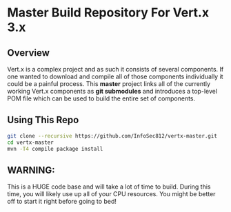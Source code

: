 # Master Build Repository For Vert.x 3.x

## Overview

Vert.x is a complex project and as such it consists of several
components. If one wanted to download and compile all of those
components individually it could be a painful process. This
__master__ project links all of the currently working Vert.x
components as __git submodules__ and introduces a top-level 
POM file which can be used to build the entire set of components.

## Using This Repo

```bash
git clone --recursive https://github.com/InfoSec812/vertx-master.git
cd vertx-master
mvn -T4 compile package install
```

## WARNING:

This is a HUGE code base and will take a lot of time to build. 
During this time, you will likely use up all of your CPU resources.
You might be better off to start it right before going to bed!
